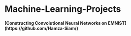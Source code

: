 # Machine-Learning-Projects

<h4><b> [Constructing Convolutional Neural Networks on EMNIST](https://github.com/Hamza-Siam/) </b></h4> 
